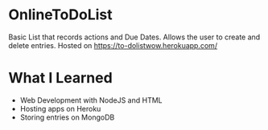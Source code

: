 # OnlineToDoList
Basic List that records actions and Due Dates. Allows the user to create and delete entries. Hosted on https://to-dolistwow.herokuapp.com/
# What I Learned
- Web Development with NodeJS and HTML
- Hosting apps on Heroku
- Storing entries on MongoDB
